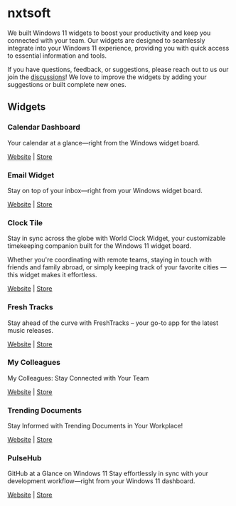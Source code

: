 # nxtsoft

We built Windows 11 widgets to boost your productivity and keep you connected with your team. Our widgets are designed to seamlessly integrate into your Windows 11 experience, providing you with quick access to essential information and tools.

If you have questions, feedback, or suggestions, please reach out to us our join the [discussions](https://github.com/orgs/nxtsoftnl/discussions)! We love to improve the widgets by adding your suggestions or built complete new ones.

## Widgets

### Calendar Dashboard

Your calendar at a glance—right from the Windows widget board.

[Website](https://widgets.nxtsoft.nl/calendardashboard) | [Store](https://apps.microsoft.com/detail/9nn62l0k03r5?mode=direct&cid=nxtsoftnlGithub)

### Email Widget

Stay on top of your inbox—right from your Windows widget board.

[Website](https://widgets.nxtsoft.nl/emailwidget) | [Store](https://apps.microsoft.com/detail/9NLH67JBJXWZ?mode=direct&cid=nxtsoftnlGithub)


### Clock Tile

Stay in sync across the globe with World Clock Widget, your customizable timekeeping companion built for the Windows 11 widget board.

Whether you're coordinating with remote teams, staying in touch with friends and family abroad, or simply keeping track of your favorite cities — this widget makes it effortless.

[Website](https://widgets.nxtsoft.nl/clocktile) | [Store](https://apps.microsoft.com/detail/9NNVJ4ZJ01TH?mode=direct&cid=nxtsoftnlGithub)


### Fresh Tracks

Stay ahead of the curve with FreshTracks – your go-to app for the latest music releases.

[Website](https://widgets.nxtsoft.nl/freshtracks) | [Store](https://apps.microsoft.com/detail/9P6VGZ46TN4T?mode=direct&cid=nxtsoftnlGithub)


### My Colleagues

My Colleagues: Stay Connected with Your Team

[Website](https://widgets.nxtsoft.nl/mycolleagues) | [Store](https://apps.microsoft.com/detail/9plkfzwxhfch?mode=direct&cid=nxtsoftnlGithub)


### Trending Documents 

Stay Informed with Trending Documents in Your Workplace!

[Website](https://widgets.nxtsoft.nl/trendingdocuments) | [Store](https://apps.microsoft.com/detail/9NRT2G79TP8W?mode=direct&cid=nxtsoftnlGithub)


### PulseHub

GitHub at a Glance on Windows 11
Stay effortlessly in sync with your development workflow—right from your Windows 11 dashboard.

[Website](https://widgets.nxtsoft.nl/pulsehub) | [Store](https://apps.microsoft.com/detail/9nlrt2k359sc?mode=direct&cid=nxtsoftnlGithub)
